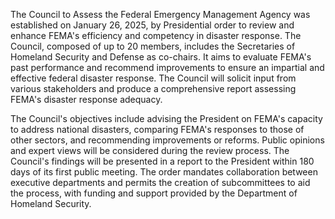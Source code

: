 The Council to Assess the Federal Emergency Management Agency was established on January 26, 2025, by Presidential order to review and enhance FEMA's efficiency and competency in disaster response. The Council, composed of up to 20 members, includes the Secretaries of Homeland Security and Defense as co-chairs. It aims to evaluate FEMA's past performance and recommend improvements to ensure an impartial and effective federal disaster response. The Council will solicit input from various stakeholders and produce a comprehensive report assessing FEMA's disaster response adequacy.

The Council's objectives include advising the President on FEMA's capacity to address national disasters, comparing FEMA's responses to those of other sectors, and recommending improvements or reforms. Public opinions and expert views will be considered during the review process. The Council's findings will be presented in a report to the President within 180 days of its first public meeting. The order mandates collaboration between executive departments and permits the creation of subcommittees to aid the process, with funding and support provided by the Department of Homeland Security.